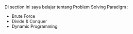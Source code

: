 Di section ini saya belajar tentang Problem Solving Paradigm :
- Brute Force
- Divide & Conquer
- Dynamic Programming
